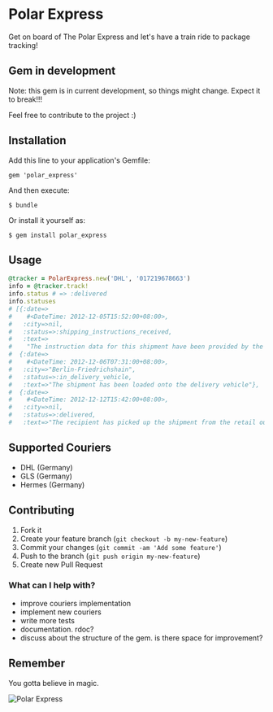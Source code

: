 # Polar Express

Get on board of The Polar Express and let's have a train ride to package tracking!

## Gem in development
Note: this gem is in current development, so things might change. Expect it to break!!!

Feel free to contribute to the project :)

## Installation

Add this line to your application's Gemfile:

    gem 'polar_express'

And then execute:

    $ bundle

Or install it yourself as:

    $ gem install polar_express

## Usage

```ruby
@tracker = PolarExpress.new('DHL', '017219678663')
info = @tracker.track!
info.status # => :delivered
info.statuses 
# [{:date=>
#    #<DateTime: 2012-12-05T15:52:00+08:00>,
#   :city=>nil,
#   :status=>:shipping_instructions_received,
#   :text=>
#    "The instruction data for this shipment have been provided by the sender to DHL electronically"},
#  {:date=>
#    #<DateTime: 2012-12-06T07:31:00+08:00>,
#   :city=>"Berlin-Friedrichshain",
#   :status=>:in_delivery_vehicle,
#   :text=>"The shipment has been loaded onto the delivery vehicle"},
#  {:date=>
#    #<DateTime: 2012-12-12T15:42:00+08:00>,
#   :city=>nil,
#   :status=>:delivered,
#   :text=>"The recipient has picked up the shipment from the retail outlet"}]
```
## Supported Couriers
* DHL (Germany)
* GLS (Germany)
* Hermes (Germany)

## Contributing

1. Fork it
2. Create your feature branch (`git checkout -b my-new-feature`)
3. Commit your changes (`git commit -am 'Add some feature'`)
4. Push to the branch (`git push origin my-new-feature`)
5. Create new Pull Request


### What can I help with?
- improve couriers implementation
- implement new couriers
- write more tests
- documentation. rdoc?
- discuss about the structure of the gem. is there space for improvement?


## Remember
You gotta believe in magic.

![Polar Express](http://i.imgur.com/Zvxf3PC.jpg)
